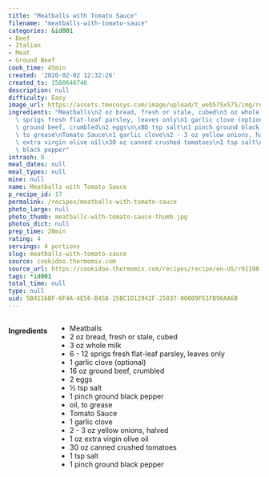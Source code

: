 ```yaml
---
title: "Meatballs with Tomato Sauce"
filename: "meatballs-with-tomato-sauce"
categories: &id001
- Beef
- Italian
- Meat
- Ground Beef
cook_time: 45min
created: '2020-02-02 12:32:26'
created_ts: 1580646746
description: null
difficulty: Easy
image_url: https://assets.tmecosys.com/image/upload/t_web575x575/img/recipe/ras/Assets/97ABE58E-7379-419A-97BA-FB46A6645E4B/Derivates/677299E1-58CB-4D0B-88A9-03169298370B.jpg
ingredients: "Meatballs\n2 oz bread, fresh or stale, cubed\n3 oz whole milk\n6 - 12\
  \ sprigs fresh flat-leaf parsley, leaves only\n1 garlic clove (optional)\n16 oz\
  \ ground beef, crumbled\n2 eggs\n\xBD tsp salt\n1 pinch ground black pepper\noil,\
  \ to grease\nTomato Sauce\n1 garlic clove\n2 - 3 oz yellow onions, halved\n1 oz\
  \ extra virgin olive oil\n30 oz canned crushed tomatoes\n1 tsp salt\n1 pinch ground\
  \ black pepper"
intrash: 0
meal_dates: null
meal_types: null
mine: null
name: Meatballs with Tomato Sauce
p_recipe_id: 17
permalink: /recipes/meatballs-with-tomato-sauce
photo_large: null
photo_thumb: meatballs-with-tomato-sauce-thumb.jpg
photos_dict: null
prep_time: 20min
rating: 4
servings: 4 portions
slug: meatballs-with-tomato-sauce
source: cookidoo.thermomix.com
source_url: https://cookidoo.thermomix.com/recipes/recipe/en-US/r91198
tags: *id001
total_time: null
type: null
uid: 5B4116BF-6F4A-4E56-B458-15BC1D12942F-25037-00009F51FB96AA6B
---
```

<div class="large-8 medium-7 columns" id="writeup">	</div><!-- #writeup -->
</div><!-- #row-one -->
<div class="row" id="row-two">	<div class="medium-4 small-5 columns" id="ingredients"><h4>Ingredients</h4><div class="box box-ingredients content"><ul>
<li>Meatballs</li>
<li>2 oz bread, fresh or stale, cubed</li>
<li>3 oz whole milk</li>
<li>6 - 12 sprigs fresh flat-leaf parsley, leaves only</li>
<li>1 garlic clove (optional)</li>
<li>16 oz ground beef, crumbled</li>
<li>2 eggs</li>
<li>½ tsp salt</li>
<li>1 pinch ground black pepper</li>
<li>oil, to grease</li>
<li>Tomato Sauce</li>
<li>1 garlic clove</li>
<li>2 - 3 oz yellow onions, halved</li>
<li>1 oz extra virgin olive oil</li>
<li>30 oz canned crushed tomatoes</li>
<li>1 tsp salt</li>
<li>1 pinch ground black pepper</li>
</ul>
</div>	</div>	<div class="medium-6 small-7 columns" id="directions">	</div>